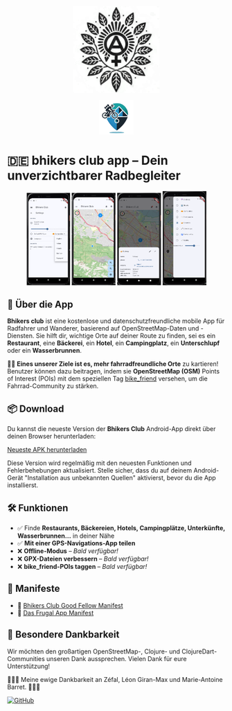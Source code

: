 <p align="center">
  <img src="./src/resources/logo.png" alt="Logo del Bhikers Club" width="200" height="200">
</p>
<p align="center">
  <img src="./src/resources/icons/icon.png" alt="Bhikers Club icon" width="80" height="80" style="border-radius: 0;">
</p>

# 🇩🇪 bhikers club app – Dein unverzichtbarer Radbegleiter

<p align="center">
  <img src="misc/Screenshot_2025-02-26_14-07-43.png" width="20%" />
  <img src="misc/Screenshot_2025-02-26_14-10-28.png" width="20%" />
  <img src="misc/Screenshot_2025-03-12_13-51-08.png" width="20%" />
  <img src="misc/Screenshot_2025-02-26_14-14-33.png" width="20%" />
</p>

## 📌 Über die App
**Bhikers club** ist eine kostenlose und datenschutzfreundliche mobile App für Radfahrer und Wanderer, basierend auf OpenStreetMap-Daten und -Diensten. Sie hilft dir, wichtige Orte auf deiner Route zu finden, sei es ein **Restaurant**, eine **Bäckerei**, ein **Hotel**, ein **Campingplatz**, ein **Unterschlupf** oder ein **Wasserbrunnen**.

🚴‍♀️ **Eines unserer Ziele ist es, mehr fahrradfreundliche Orte** zu kartieren!  
Benutzer können dazu beitragen, indem sie **OpenStreetMap (OSM)** Points of Interest (POIs) mit dem speziellen Tag [bike_friend](https://taginfo.openstreetmap.org/keys/bike_friend#overview) versehen, um die Fahrrad-Community zu stärken.  

## 📦 Download

Du kannst die neueste Version der **Bhikers Club** Android-App direkt über deinen Browser herunterladen:

  [Neueste APK herunterladen](https://github.com/parasitid/bhikers.club/releases/latest/download/club.bhikers.bhikersclub_latest.apk)

Diese Version wird regelmäßig mit den neuesten Funktionen und Fehlerbehebungen aktualisiert. Stelle sicher, dass du auf deinem Android-Gerät "Installation aus unbekannten Quellen" aktivierst, bevor du die App installierst.

## 🛠 Funktionen
- ✅ Finde **Restaurants, Bäckereien, Hotels, Campingplätze, Unterkünfte, Wasserbrunnen...** in deiner Nähe
- ✅ **Mit einer GPS-Navigations-App teilen**
- ❌ **Offline-Modus** – *Bald verfügbar!*
- ❌ **GPX-Dateien verbessern** – *Bald verfügbar!*
- ❌ **bike_friend-POIs taggen** – *Bald verfügbar!*

## 📜 Manifeste
- 🚴 [Bhikers Club Good Fellow Manifest](src/resources/manifestos/BHIKERS_CLUB_GOOD_FELLOW.de.md)
- 📱 [Das Frugal App Manifest](src/resources/manifestos/FRUGALAPP_MANIFESTO.de.md)

## 🙏 Besondere Dankbarkeit
Wir möchten den großartigen OpenStreetMap-, Clojure- und ClojureDart-Communities unseren Dank aussprechen. Vielen Dank für eure Unterstützung!

🌷🚴‍♀️ Meine ewige Dankbarkeit an Zéfal, Léon Giran-Max und Marie-Antoine Barret. 🚴‍♀️🌷

[![GitHub](https://img.shields.io/badge/GitHub-parasitid%2Fbhikers.club-black?logo=github)](https://github.com/parasitid/bhikers.club)
